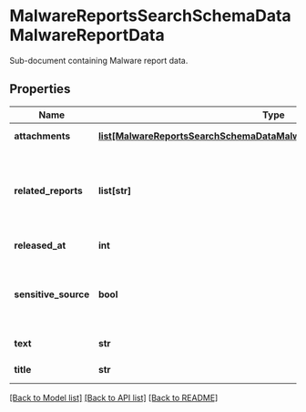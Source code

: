 # MalwareReportsSearchSchemaDataMalwareReportData

Sub-document containing Malware report data.

## Properties
Name | Type | Description | Notes
------------ | ------------- | ------------- | -------------
**attachments** | [**list[MalwareReportsSearchSchemaDataMalwareReportDataAttachmentsInner]**](MalwareReportsSearchSchemaDataMalwareReportDataAttachmentsInner.md) | Malware report &#x60;attachments&#x60; list. | [optional] 
**related_reports** | **list[str]** | Malware report &#x60;uid&#x60; of related reports like \&quot;Information Report\&quot; or \&quot;Malware Report\&quot;. | [optional] 
**released_at** | **int** | Malware report released date. | 
**sensitive_source** | **bool** | Indicates if the document contains sensitive source derived information. | [optional] 
**text** | **str** | Malware report &#x60;text&#x60;. | 
**title** | **str** | Malware report &#x60;title&#x60;. | 

[[Back to Model list]](../README.md#documentation-for-models) [[Back to API list]](../README.md#documentation-for-api-endpoints) [[Back to README]](../README.md)



